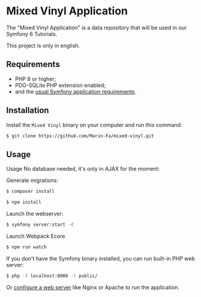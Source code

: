 Mixed Vinyl Application
========================

The "Mixed Vinyl Application" is a data repository that will be used in our Symfony 6 Tutorials.

This project is only in english.

Requirements
------------

* PHP 8 or higher;
* PDO-SQLite PHP extension enabled;
* and the [usual Symfony application requirements][2].

Installation
------------

Install the `Mixed Vinyl` binary on your computer and run
this command:

```bash
$ git clone https://github.com/Marin-Fa/mixed-vinyl.git
```

Usage
-----

Usage No database needed, it's only in AJAX for the moment:

Generate migrations:

```bash
$ composer install
```

```bash
$ npm install
```

Launch the webserver:

```bash
$ symfony server:start -d
```

Launch Webpack Ecore

```bash
$ npm run watch
```

If you don't have the Symfony binary installed, you can run built-in PHP web server:

```bash
$ php -S localhost:8000 -t public/
```

Or [configure a web server][3] like Nginx or
Apache to run the application.


[1]: https://symfony.com/doc/current/best_practices.html
[2]: https://symfony.com/doc/current/reference/requirements.html
[3]: https://symfony.com/doc/current/cookbook/configuration/web_server_configuration.html
[4]: https://symfony.com/download